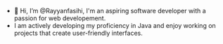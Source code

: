 - 👋 Hi, I’m @Rayyanfasihi, I'm an aspiring software developer with a passion for web developement.
- I am actively developing my proficiency in Java and enjoy working on projects that create user-friendly interfaces.
